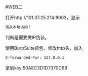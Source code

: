 #WEB二

打开http://101.37.25.214:8003，显示

```html
请从本地访问！
```

判断是需要做IP伪装。

使用BurpSuite抓包，修改http头，加入
```html
X-forwarded-For: 127.0.0.1
```

拿到key:50AEC3D1D7370C68
